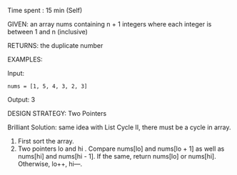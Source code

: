 Time spent : 15 min (Self)

GIVEN: an array nums containing n + 1 integers where each integer is between 1 and n (inclusive)

RETURNS: the duplicate number

EXAMPLES:

Input: 

```
nums = [1, 5, 4, 3, 2, 3]
```

Output: 3

DESIGN STRATEGY: Two Pointers



Brilliant Solution: same idea with List Cycle II, there must be a cycle in array.





1. First sort the array.
2. Two pointers lo and hi . Compare nums[lo] and nums[lo + 1] as well as nums[hi] and nums[hi - 1]. If the same, return nums[lo] or nums[hi]. Otherwise, lo++, hi—.

